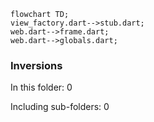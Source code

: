 <!---
Generated by https://github.com/polina-c/layerlens
Dependencies that create loops (inversions) are marked with `!`.
-->

```mermaid
flowchart TD;
view_factory.dart-->stub.dart;
web.dart-->frame.dart;
web.dart-->globals.dart;
```

### Inversions
In this folder: 0

Including sub-folders: 0

